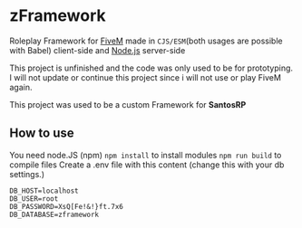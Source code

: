 # zFramework
Roleplay Framework for [FiveM](https://github.com/citizenfx/fivem) made in `CJS/ESM`(both usages are possible with Babel) client-side and [Node.js](https://nodejs.org/en/) server-side

This project is unfinished and the code was only used to be for prototyping. I will not update or continue this project since i will not use or play FiveM again.

This project was used to be a custom Framework for **SantosRP**

## How to use
You need node.JS (npm)
`npm install` to install modules
`npm run build` to compile files
Create a .env file with this content (change this with your db settings.)
```
DB_HOST=localhost
DB_USER=root
DB_PASSWORD=XsQ[Fe!&!}ft.7x6
DB_DATABASE=zframework
```

